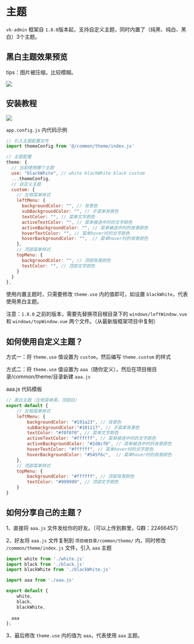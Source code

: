 # 主题

`vk-admin` 框架自 `1.8.0`版本起，支持自定义主题，同时内置了（纯黑、纯白、黑白）3个主题。

## 黑白主题效果预览

tips：图片被压缩，比较模糊。

<img class="preview"  src="https://vkceyugu.cdn.bspapp.com/VKCEYUGU-cf0c5e69-620c-4f3c-84ab-f4619262939f/ad18e7d6-ae0e-4424-bf3d-6e3dad1036a1.png"/>

## 安装教程

![](https://vkceyugu.cdn.bspapp.com/VKCEYUGU-cf0c5e69-620c-4f3c-84ab-f4619262939f/2f06133d-a2c6-4bf2-83b4-5806e129809e.png)

`app.config.js` 内代码示例

```js
// 引入主题配置文件
import themeConfig from '@/common/theme/index.js'
```


```js
// 主题配置
theme: {
  // 当前使用哪个主题
  use: "blackWhite", // white blackWhite black custom
  ...themeConfig,
  // 自定义主题
  custom: {
    // 左侧菜单样式
    leftMenu: {
      backgroundColor: "", // 背景色
      subBackgroundColor: "", // 子菜单背景色
      textColor: "", // 菜单文字颜色
      activeTextColor: "", // 菜单被选中时的文字颜色
      activeBackgroundColor: "", // 菜单被选中时的背景颜色
      hoverTextColor: "", // 菜单hover时的文字颜色
      hoverBackgroundColor: "",  // 菜单hover时的背景颜色
    },
    // 顶部菜单样式
    topMenu: {
      backgroundColor: "", // 顶部背景颜色
      textColor: "", // 顶部文字颜色
    }
  }
},
```

使用内置主题时，只需要修改 `theme.use` 内的值即可，如设置 `blackWhite`，代表使用黑白主题。

注意：`1.8.0` 之前的版本，需要先替换项目根目录下的 `windows/leftWindow.vue` 和 `windows/topWindow.vue` 两个文件。（从最新版框架项目中复制）

## 如何使用自定义主题？

方式一：将 `theme.use` 值设置为 `custom`，然后编写 `theme.custom` 的样式

方式二：将 `theme.use` 值设置为 `aaa`（随你定义），然后在项目根目录/common/theme/目录新建 `aaa.js`

aaa.js 代码模板

```js
// 黑白主题（左侧菜单黑，顶部白）
export default {
	// 左侧菜单样式
	leftMenu: {
		backgroundColor: "#191a23", // 背景色
		subBackgroundColor:"#101117", // 子菜单背景色
		textColor: "#f0f0f0", // 菜单文字颜色
		activeTextColor: "#ffffff", // 菜单被选中时的文字颜色
		activeBackgroundColor: "#2d8cf0", // 菜单被选中时的背景颜色
		hoverTextColor: "#ffffff", // 菜单hover时的文字颜色
		hoverBackgroundColor: "#545f6c",  // 菜单hover时的背景颜色
	},
	// 顶部菜单样式
	topMenu: {
		backgroundColor: "#ffffff", // 顶部背景颜色
		textColor: "#999999", // 顶部文字颜色
	}
}
```

## 如何分享自己的主题？

1、直接将 `aaa.js` 文件发给你的好友。（可以上传到群里，Q群：22466457）

2、好友将 `aaa.js` 文件复制到 `项目根目录/common/theme/` 内，同时修改 `/common/theme/index.js` 文件，引入 `aaa` 主题

```js
import white from './white.js'
import black from './black.js'
import blackWhite from './blackWhite.js'

import aaa from './aaa.js'

export default {
	white,
	black,
	blackWhite,
  
  aaa
};


```

3、最后修改 `theme.use` 内的值为 `aaa`，代表使用 `aaa` 主题。